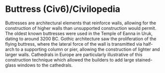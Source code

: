 # Buttress (Civ6)/Civilopedia

Buttresses are architectural elements that reinforce walls, allowing for the construction of higher walls than unsupported construction would permit. The oldest known buttresses were used in the Temple of Eanna in Uruk, dating to around 3200 BC. Gothic architecture saw the proliferation of the flying buttress, where the lateral force of the wall is transmitted via half-arch to a supporting column or pier, allowing the construction of lighter and larger walls. Cathedrals in Europe are particularly illustrative of this construction technique which allowed the builders to add large stained-glass windows to the cathedrals.